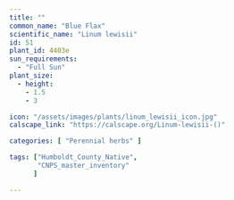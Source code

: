 ```yaml
---
title: ""
common_name: "Blue Flax"
scientific_name: "Linum lewisii"
id: 51
plant_id: 4403e
sun_requirements:
  - "Full Sun"
plant_size:
  - height: 
    - 1.5
    - 3

icon: "/assets/images/plants/linum_lewisii_icon.jpg" 
calscape_link: "https://calscape.org/Linum-lewisii-()"

categories: [ "Perennial herbs" ]

tags: ["Humboldt_County_Native",
       "CNPS_master_inventory"
      ]

---
```


